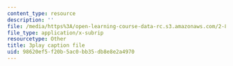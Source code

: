 ```yaml
---
content_type: resource
description: ''
file: /media/https%3A/open-learning-course-data-rc.s3.amazonaws.com/2-830j-control-of-manufacturing-processes-sma-6303-spring-2008/98620ef5f20b5ac0bb35db8e8e2a4970_MeFCYYCATw0.vtt
file_type: application/x-subrip
resourcetype: Other
title: 3play caption file
uid: 98620ef5-f20b-5ac0-bb35-db8e8e2a4970
---
```

